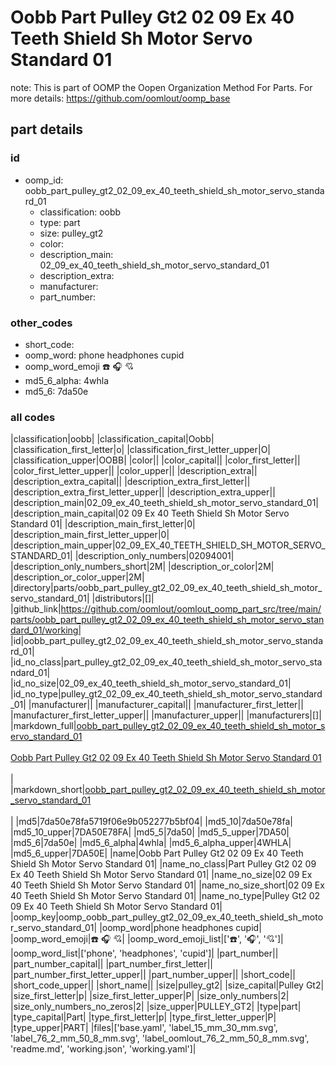 # Oobb Part Pulley Gt2 02 09 Ex 40 Teeth Shield Sh Motor Servo Standard 01  

note: This is part of OOMP the Oopen Organization Method For Parts. For more details: https://github.com/oomlout/oomp_base

##  part details





### id
* oomp_id: oobb_part_pulley_gt2_02_09_ex_40_teeth_shield_sh_motor_servo_standard_01
  * classification: oobb
  * type: part
  * size: pulley_gt2
  * color: 
  * description_main: 02_09_ex_40_teeth_shield_sh_motor_servo_standard_01
  * description_extra: 
  * manufacturer: 
  * part_number: 

### other_codes
* short_code: 
* oomp_word: phone headphones cupid
* oomp_word_emoji :phone: :headphones: :cupid:
* md5_6_alpha: 4whla
* md5_6: 7da50e

### all codes 
|classification|oobb|
|classification_capital|Oobb|
|classification_first_letter|o|
|classification_first_letter_upper|O|
|classification_upper|OOBB|
|color||
|color_capital||
|color_first_letter||
|color_first_letter_upper||
|color_upper||
|description_extra||
|description_extra_capital||
|description_extra_first_letter||
|description_extra_first_letter_upper||
|description_extra_upper||
|description_main|02_09_ex_40_teeth_shield_sh_motor_servo_standard_01|
|description_main_capital|02 09 Ex 40 Teeth Shield Sh Motor Servo Standard 01|
|description_main_first_letter|0|
|description_main_first_letter_upper|0|
|description_main_upper|02_09_EX_40_TEETH_SHIELD_SH_MOTOR_SERVO_STANDARD_01|
|description_only_numbers|02094001|
|description_only_numbers_short|2M|
|description_or_color|2M|
|description_or_color_upper|2M|
|directory|parts/oobb_part_pulley_gt2_02_09_ex_40_teeth_shield_sh_motor_servo_standard_01|
|distributors|[]|
|github_link|https://github.com/oomlout/oomlout_oomp_part_src/tree/main/parts/oobb_part_pulley_gt2_02_09_ex_40_teeth_shield_sh_motor_servo_standard_01/working|
|id|oobb_part_pulley_gt2_02_09_ex_40_teeth_shield_sh_motor_servo_standard_01|
|id_no_class|part_pulley_gt2_02_09_ex_40_teeth_shield_sh_motor_servo_standard_01|
|id_no_size|02_09_ex_40_teeth_shield_sh_motor_servo_standard_01|
|id_no_type|pulley_gt2_02_09_ex_40_teeth_shield_sh_motor_servo_standard_01|
|manufacturer||
|manufacturer_capital||
|manufacturer_first_letter||
|manufacturer_first_letter_upper||
|manufacturer_upper||
|manufacturers|[]|
|markdown_full|[oobb_part_pulley_gt2_02_09_ex_40_teeth_shield_sh_motor_servo_standard_01](https://github.com/oomlout/oomlout_oomp_part_src/tree/main/parts/oobb_part_pulley_gt2_02_09_ex_40_teeth_shield_sh_motor_servo_standard_01/working)<br>[](https://github.com/oomlout/oomlout_oomp_part_src/tree/main/parts/oobb_part_pulley_gt2_02_09_ex_40_teeth_shield_sh_motor_servo_standard_01/working)<br>[Oobb Part Pulley Gt2 02 09 Ex 40 Teeth Shield Sh Motor Servo Standard 01](https://github.com/oomlout/oomlout_oomp_part_src/tree/main/parts/oobb_part_pulley_gt2_02_09_ex_40_teeth_shield_sh_motor_servo_standard_01/working)<br><br>|
|markdown_short|[oobb_part_pulley_gt2_02_09_ex_40_teeth_shield_sh_motor_servo_standard_01](https://github.com/oomlout/oomlout_oomp_part_src/tree/main/parts/oobb_part_pulley_gt2_02_09_ex_40_teeth_shield_sh_motor_servo_standard_01/working)<br><br>|
|md5|7da50e78fa5719f06e9b052277b5bf04|
|md5_10|7da50e78fa|
|md5_10_upper|7DA50E78FA|
|md5_5|7da50|
|md5_5_upper|7DA50|
|md5_6|7da50e|
|md5_6_alpha|4whla|
|md5_6_alpha_upper|4WHLA|
|md5_6_upper|7DA50E|
|name|Oobb Part Pulley Gt2 02 09 Ex 40 Teeth Shield Sh Motor Servo Standard 01|
|name_no_class|Part Pulley Gt2 02 09 Ex 40 Teeth Shield Sh Motor Servo Standard 01|
|name_no_size|02 09 Ex 40 Teeth Shield Sh Motor Servo Standard 01|
|name_no_size_short|02 09 Ex 40 Teeth Shield Sh Motor Servo Standard 01|
|name_no_type|Pulley Gt2 02 09 Ex 40 Teeth Shield Sh Motor Servo Standard 01|
|oomp_key|oomp_oobb_part_pulley_gt2_02_09_ex_40_teeth_shield_sh_motor_servo_standard_01|
|oomp_word|phone headphones cupid|
|oomp_word_emoji|:phone: :headphones: :cupid:|
|oomp_word_emoji_list|[':phone:', ':headphones:', ':cupid:']|
|oomp_word_list|['phone', 'headphones', 'cupid']|
|part_number||
|part_number_capital||
|part_number_first_letter||
|part_number_first_letter_upper||
|part_number_upper||
|short_code||
|short_code_upper||
|short_name||
|size|pulley_gt2|
|size_capital|Pulley Gt2|
|size_first_letter|p|
|size_first_letter_upper|P|
|size_only_numbers|2|
|size_only_numbers_no_zeros|2|
|size_upper|PULLEY_GT2|
|type|part|
|type_capital|Part|
|type_first_letter|p|
|type_first_letter_upper|P|
|type_upper|PART|
|files|['base.yaml', 'label_15_mm_30_mm.svg', 'label_76_2_mm_50_8_mm.svg', 'label_oomlout_76_2_mm_50_8_mm.svg', 'readme.md', 'working.json', 'working.yaml']|
